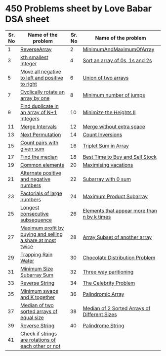 # 450 Problems sheet by Love Babar DSA sheet

| Sr. No | Name of the problem | Sr. No | Name of the problem |
| ------ | ------------------- | ------ | ------------------- |
| 1 | [ReverseArray](https://github.com/Rajat16353/Codes/blob/master/450-Solved-questions/1-ReverseArray.py) | 2 | [MinimumAndMaximumOfArray](https://github.com/Rajat16353/Codes/blob/master/450-Solved-questions/2-MinimumAndMaximumOfArray.java) |
| 3 | [kth smallest Integer](https://github.com/Rajat16353/Codes/blob/master/450-Solved-questions/3-kth%20smallest%20Integer.java) | 4 | [Sort an array of 0s, 1s and 2s](https://github.com/Rajat16353/Codes/blob/master/450-Solved-questions/4-Sort%20an%20array%20of%200s,%201s%20and%202s.java) |
| 5 | [Move all negative to left and positive to right](https://github.com/Rajat16353/Codes/blob/master/450-Solved-questions/5-Move%20all%20negative%20to%20left%20and%20positive%20to%20right.java) | 6 | [Union of two arrays](https://github.com/Rajat16353/Codes/blob/master/450-Solved-questions/6-Union%20of%20two%20arrays.java) |
| 7 | [Cyclically rotate an array by one](https://github.com/Rajat16353/Codes/blob/master/450-Solved-questions/7-Cyclically%20rotate%20an%20array%20by%20one.java) | 8 | [Minimum number of jumps](https://github.com/Rajat16353/Codes/blob/master/450-Solved-questions/8-Minimum%20number%20of%20jumps.java) |
| 9 | [Find duplicate in an array of N+1 Integers](https://github.com/Rajat16353/Codes/blob/master/450-Solved-questions/9-Find%20duplicate%20in%20an%20array%20of%20N+1%20Integers.java) | 10 | [Minimize the Heights II](https://github.com/Rajat16353/Codes/blob/master/450-Solved-questions/10-Minimize%20the%20Heights%20II.java) |
| 11 | [Merge Intervals](https://github.com/Rajat16353/Codes/blob/master/450-Solved-questions/11-Merge%20Intervals.py) | 12 | [Merge without extra space](https://github.com/Rajat16353/Codes/blob/master/450-Solved-questions/12-Merge%20without%20extra%20space.java) |
| 13 | [Next Permutation](https://github.com/Rajat16353/Codes/blob/master/450-Solved-questions/13-Next%20Permutation.java) | 14 | [Count Inversions](https://github.com/Rajat16353/Codes/blob/master/450-Solved-questions/14-Count%20Inversions.java) |
| 15 | [Count pairs with given sum](https://github.com/Rajat16353/Codes/blob/master/450-Solved-questions/15-Count%20pairs%20with%20given%20sum.java) | 16 | [Triplet Sum in Array](https://github.com/Rajat16353/Codes/blob/master/450-Solved-questions/16-Triplet%20Sum%20in%20Array.java) |
| 17 | [Find the median](https://github.com/Rajat16353/Codes/blob/master/450-Solved-questions/17-Find%20the%20median.java) | 18 | [Best Time to Buy and Sell Stock](https://github.com/Rajat16353/Codes/blob/master/450-Solved-questions/18-Best%20Time%20to%20Buy%20and%20Sell%20Stock.java) |
| 19 | [Common elements](https://github.com/Rajat16353/Codes/blob/master/450-Solved-questions/19-Common%20elements.java) | 20 | [Maximising vacations](https://github.com/Rajat16353/Codes/blob/master/450-Solved-questions/20-Maximising%20vacations.java) |
| 21 | [Alternate positive and negative numbers](https://github.com/Rajat16353/Codes/blob/master/450-Solved-questions/21-Alternate%20positive%20and%20negative%20numbers.java) | 22 | [Subarray with 0 sum](https://github.com/Rajat16353/Codes/blob/master/450-Solved-questions/22-Subarray%20with%200%20sum.java) |
| 23 | [Factorials of large numbers](https://github.com/Rajat16353/Codes/blob/master/450-Solved-questions/23-Factorials%20of%20large%20numbers.java) | 24 | [Maximum Product Subarray](https://github.com/Rajat16353/Codes/blob/master/450-Solved-questions/24-Maximum%20Product%20Subarray.java) |
| 25 | [Longest consecutive subsequence](https://github.com/Rajat16353/Codes/blob/master/450-Solved-questions/25-Longest%20consecutive%20subsequence.java) | 26 | [Elements that appear more than n by k times](https://github.com/Rajat16353/Codes/blob/master/450-Solved-questions/26-Elements%20that%20appear%20more%20than%20n%20by%20k%20times.java) |
| 27 | [Maximum profit by buying and selling a share at most twice](https://github.com/Rajat16353/Codes/blob/master/450-Solved-questions/27-Maximum%20profit%20by%20buying%20and%20selling%20a%20share%20at%20most%20twice.java) | 28 | [Array Subset of another array](https://github.com/Rajat16353/Codes/blob/master/450-Solved-questions/28-Array%20Subset%20of%20another%20array.java) |
| 29 | [Trapping Rain Water](https://github.com/Rajat16353/Codes/blob/master/450-Solved-questions/29-Trapping%20Rain%20Water.java) | 30 | [Chocolate Distribution Problem](https://github.com/Rajat16353/Codes/blob/master/450-Solved-questions/30-Chocolate%20Distribution%20Problem.java) |
| 31 | [Minimum Size Subarray Sum](https://github.com/Rajat16353/Codes/blob/master/450-Solved-questions/31-Minimum%20Size%20Subarray%20Sum.java) | 32 | [Three way paritioning](https://github.com/Rajat16353/Codes/blob/master/450-Solved-questions/32-Three%20way%20paritioning.java) |
| 33 | [Reverse String](https://github.com/Rajat16353/Codes/blob/master/450-Solved-questions/33-Reverse%20String.java) | 34 | [The Celebrity Problem](https://github.com/Rajat16353/Codes/blob/master/450-Solved-questions/34-The%20Celebrity%20Problem.java) |
| 35 | [Minimum swaps and K together](https://github.com/Rajat16353/Codes/blob/master/450-Solved-questions/35-Minimum%20swaps%20and%20K%20together.java) | 36 | [Palindromic Array](https://github.com/Rajat16353/Codes/blob/master/450-Solved-questions/36-Palindromic%20Array.py) |
| 37 | [Median of two sorted arrays of equal size](https://github.com/Rajat16353/Codes/blob/master/450-Solved-questions/37-Median%20of%20two%20sorted%20arrays%20of%20equal%20size.java) | 38 | [Median of 2 Sorted Arrays of Different Sizes](https://github.com/Rajat16353/Codes/blob/master/450-Solved-questions/38-Median%20of%202%20Sorted%20Arrays%20of%20Different%20Sizes.java) |
| 39 | [Reverse String](https://github.com/Rajat16353/Codes/blob/master/450-Solved-questions/39-Reverse%20String.java) | 40 | [Palindrome String](https://github.com/Rajat16353/Codes/blob/master/450-Solved-questions/40-Palindrome%20String.java) |
| 41 | [Check if strings are rotations of each other or not](https://github.com/Rajat16353/Codes/blob/master/450-Solved-questions/41-Check%20if%20strings%20are%20rotations%20of%20each%20other%20or%20not.java) 
